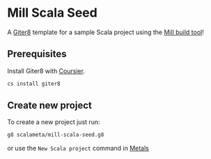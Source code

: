 # Mill Scala Seed

A [Giter8](http://www.foundweekends.org/giter8/index.html) template for a sample
Scala project using the [Mill build tool](http://www.lihaoyi.com/mill/index.html)!

## Prerequisites

Install Giter8 with [Coursier](https://get-coursier.io/).

```sh
cs install giter8
```

## Create new project

To create a new project just run:

```sh
g8 scalameta/mill-scala-seed.g8
```

or use the `New Scala project` command in [Metals](hhtps://scalameta.org/metals)
